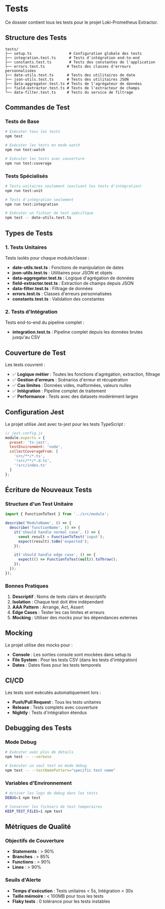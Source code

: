 # Tests

Ce dossier contient tous les tests pour le projet Loki-Prometheus Extractor.

## Structure des Tests

```
tests/
├── setup.ts                 # Configuration globale des tests
├── integration.test.ts      # Tests d'intégration end-to-end
├── constants.test.ts        # Tests des constantes de l'application
├── errors.test.ts          # Tests des classes d'erreurs personnalisées
├── date-utils.test.ts      # Tests des utilitaires de date
├── json-utils.test.ts      # Tests des utilitaires JSON
├── data-aggregator.test.ts # Tests de l'agrégateur de données
├── field-extractor.test.ts # Tests de l'extracteur de champs
└── data-filter.test.ts     # Tests du service de filtrage
```

## Commandes de Test

### Tests de Base
```bash
# Exécuter tous les tests
npm test

# Exécuter les tests en mode watch
npm run test:watch

# Exécuter les tests avec couverture
npm run test:coverage
```

### Tests Spécialisés
```bash
# Tests unitaires seulement (excluant les tests d'intégration)
npm run test:unit

# Tests d'intégration seulement
npm run test:integration

# Exécuter un fichier de test spécifique
npm test -- date-utils.test.ts
```

## Types de Tests

### 1. Tests Unitaires
Tests isolés pour chaque module/classe :
- **date-utils.test.ts** : Fonctions de manipulation de dates
- **json-utils.test.ts** : Utilitaires pour JSON et objets
- **data-aggregator.test.ts** : Logique d'agrégation de données
- **field-extractor.test.ts** : Extraction de champs depuis JSON
- **data-filter.test.ts** : Filtrage de données
- **errors.test.ts** : Classes d'erreurs personnalisées
- **constants.test.ts** : Validation des constantes

### 2. Tests d'Intégration
Tests end-to-end du pipeline complet :
- **integration.test.ts** : Pipeline complet depuis les données brutes jusqu'au CSV

## Couverture de Test

Les tests couvrent :
- ✅ **Logique métier** : Toutes les fonctions d'agrégation, extraction, filtrage
- ✅ **Gestion d'erreurs** : Scénarios d'erreur et récupération
- ✅ **Cas limites** : Données vides, malformées, valeurs nulles
- ✅ **Intégration** : Pipeline complet de traitement
- ✅ **Performance** : Tests avec des datasets modérément larges

## Configuration Jest

Le projet utilise Jest avec ts-jest pour les tests TypeScript :

```javascript
// jest.config.js
module.exports = {
  preset: 'ts-jest',
  testEnvironment: 'node',
  collectCoverageFrom: [
    'src/**/*.ts',
    '!src/**/*.d.ts',
    '!src/index.ts'
  ]
};
```

## Écriture de Nouveaux Tests

### Structure d'un Test Unitaire
```typescript
import { FunctionToTest } from '../src/module';

describe('ModuleName', () => {
  describe('functionName', () => {
    it('should handle normal case', () => {
      const result = FunctionToTest('input');
      expect(result).toBe('expected');
    });

    it('should handle edge case', () => {
      expect(() => FunctionToTest(null)).toThrow();
    });
  });
});
```

### Bonnes Pratiques
1. **Descriptif** : Noms de tests clairs et descriptifs
2. **Isolation** : Chaque test doit être indépendant
3. **AAA Pattern** : Arrange, Act, Assert
4. **Edge Cases** : Tester les cas limites et erreurs
5. **Mocking** : Utiliser des mocks pour les dépendances externes

## Mocking

Le projet utilise des mocks pour :
- **Console** : Les sorties console sont mockées dans setup.ts
- **File System** : Pour les tests CSV (dans les tests d'intégration)
- **Dates** : Dates fixes pour les tests temporels

## CI/CD

Les tests sont exécutés automatiquement lors :
- **Push/Pull Request** : Tous les tests unitaires
- **Release** : Tests complets avec couverture
- **Nightly** : Tests d'intégration étendus

## Debugging des Tests

### Mode Debug
```bash
# Exécuter avec plus de détails
npm test -- --verbose

# Exécuter un seul test en mode debug
npm test -- --testNamePattern="specific test name"
```

### Variables d'Environnement
```bash
# Activer les logs de debug dans les tests
DEBUG=1 npm test

# Conserver les fichiers de test temporaires
KEEP_TEST_FILES=1 npm test
```

## Métriques de Qualité

### Objectifs de Couverture
- **Statements** : > 90%
- **Branches** : > 85%
- **Functions** : > 90%
- **Lines** : > 90%

### Seuils d'Alerte
- **Temps d'exécution** : Tests unitaires < 5s, Intégration < 30s
- **Taille mémoire** : < 100MB pour tous les tests
- **Flaky tests** : 0 tolérance pour les tests instables
